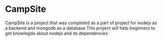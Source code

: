 # CampSite


CampSite is a project that was completed as a part of project for nodejs as a backend and mongodb as a database
This project will help beginners to get knowlegde about nodejs and its dependencies

